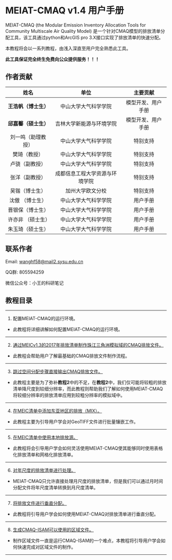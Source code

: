 # MEIAT-CMAQ v1.4 用户手册

MEIAT-CMAQ (the Modular Emission Inventory Allocation Tools for Community Multiscale Air Quality Model) 是一个针对CMAQ模型的排放清单分配工具，该工具通过python和ArcGIS pro 3.X接口实现了排放清单的快速分配。

本教程将会以一系列教程，由浅入深直至用户完全熟悉此工具。

**此工具保证完全终生免费向公众提供服务！！！**

## 作者贡献

|       姓名       |                     单位                     |   主要贡献   |
|:---------------:|:--------------------------------------------:|:--------:|
|   **王浩帆（博士生）**  |           中山大学大气科学学院           |   模型开发、用户手册  |
|   **邱嘉馨（硕士生）**  |           吉林大学新能源与环境学院       |   模型开发、用户手册  |
| 刘一鸣（助理教授） |           中山大学大气科学学院           |   特别支持    |
|   樊琦（教授）     |           中山大学大气科学学院           |   特别支持    |
|   卢骁（副教授）   |           中山大学大气科学学院           |   特别支持    |
|   张洋（副教授）   | 成都信息工程大学资源与环境学院        |   特别支持    |
|   吴锴（博士生）   |           加州大学欧文分校           |   特别支持    |
| 沈傲 （博士生） |中山大学大气科学学院|用户手册|
| 晋银保（博士生）|中山大学大气科学学院|用户手册|
| 许亦非 （硕士生） |中山大学大气科学学院|用户手册|
|朱玉琦（硕士生）|中山大学大气科学学院|用户手册|

## 联系作者

Email: wanghf58@mail2.sysu.edu.cn

QQ群: 805594259

微信公众号：小王的科研笔记

## 教程目录

--------------

1. 配置MEIAT-CMAQ的运行环境。

* 此教程将详细讲解如何配置MEIAT-CMAQ的运行环境。

--------------

2. [通过MEICv1.3的2017年排放清单制作珠江三角洲模拟域的CMAQ排放文件。](Doc/adopt_meic_for_prd_emission_file_cn.md)

* 此教程会帮助用户了解最基础的CMAQ排放文件制作流程。

--------------

3. [跳过空间分配步骤直接输出CMAQ排放文件。](Doc/how_to_treat_the_emssion_which_resolution_is_fine_cn.md)

* 此教程主要是为了弥补**教程2**中的不足，在**教程2**中，我们仅可能将较粗的排放清单降尺度到较细分辨率，而此教程则帮助我们了解如何使用MEIAT-CMAQ将较细分辨率的排放清单应用到较粗分辨率的模拟域中。

--------------

4. [在MEIC清单中添加东亚地区的排放（MIX）。](Doc/how_to_combine_meic_and_mix_cn.md)

* 此教程主要为引导用户学会对GeoTIFF文件进行批量镶嵌工作。

--------------

5. [在MEIC清单中使用本地排放源。](Doc/adopt_local_emission_to_meic_cn.md)

* 此教程将会引导用户学会如何灵活使用MEIAT-CMAQ使其能够同时使用表格化排放清单和网格化排放清单。

--------------

6. [对年尺度的排放清单进行处理。](Doc/how_to_treat_the_yearly_emission_cn.md)

* MEIAT-CMAQ只允许直接处理月尺度的排放清单，但是我们可以通过月时间分配文件将年尺度清单转换到月尺度清单。

--------------

7. [将排放文件进行垂直分配。](Doc/how_to_do_vertical_allocation_cn.md)

* 此教程将引导用户学会如何使用MEIAT-CMAQ对排放清单进行垂直分配。

--------------

8. [生成CMAQ-ISAM可以使用的区域文件。](Doc/how_to_use_shapefile_for_mask_cn.md)

* 制作区域文件一直是运行CMAQ-ISAM的一个难点，本教程将引导用户学会如何快速完成对区域文件的制作。

--------------








